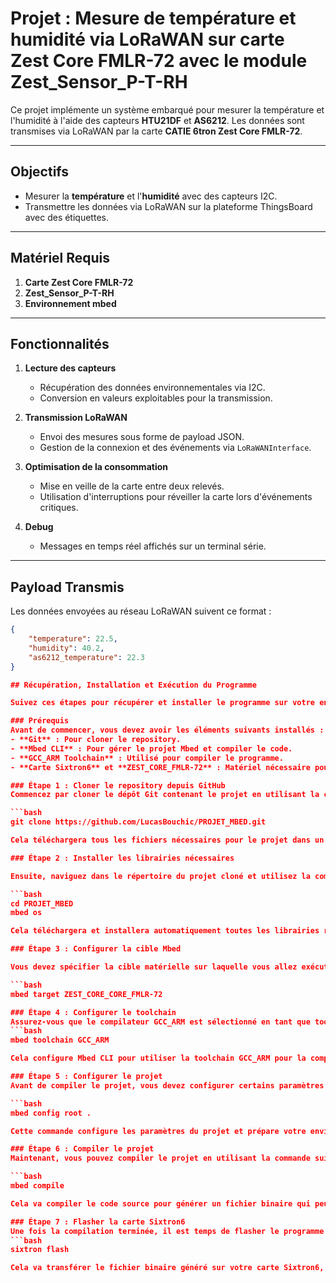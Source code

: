 # Projet : Mesure de température et humidité via LoRaWAN sur carte Zest Core FMLR-72 avec le module Zest_Sensor_P-T-RH

Ce projet implémente un système embarqué pour mesurer la température et l'humidité à l'aide des capteurs **HTU21DF** et **AS6212**. Les données sont transmises via LoRaWAN par la carte **CATIE 6tron Zest Core FMLR-72**.

---

## Objectifs

- Mesurer la **température** et l'**humidité** avec des capteurs I2C.  
- Transmettre les données via LoRaWAN sur la plateforme ThingsBoard avec des étiquettes.  

---

## Matériel Requis

1. **Carte Zest Core FMLR-72**  
2. **Zest_Sensor_P-T-RH** 
3. **Environnement mbed**

---

## Fonctionnalités

1. **Lecture des capteurs**  
   - Récupération des données environnementales via I2C.  
   - Conversion en valeurs exploitables pour la transmission.

2. **Transmission LoRaWAN**  
   - Envoi des mesures sous forme de payload JSON.  
   - Gestion de la connexion et des événements via `LoRaWANInterface`.

3. **Optimisation de la consommation**  
   - Mise en veille de la carte entre deux relevés.  
   - Utilisation d'interruptions pour réveiller la carte lors d'événements critiques.

4. **Debug**  
   - Messages en temps réel affichés sur un terminal série.  

---

## Payload Transmis

Les données envoyées au réseau LoRaWAN suivent ce format :  
```json
{
    "temperature": 22.5,
    "humidity": 40.2,
    "as6212_temperature": 22.3
}

## Récupération, Installation et Exécution du Programme

Suivez ces étapes pour récupérer et installer le programme sur votre environnement de travail. Assurez-vous de bien suivre chaque étape dans le terminal.

### Prérequis
Avant de commencer, vous devez avoir les éléments suivants installés :
- **Git** : Pour cloner le repository.
- **Mbed CLI** : Pour gérer le projet Mbed et compiler le code.
- **GCC_ARM Toolchain** : Utilisé pour compiler le programme.
- **Carte Sixtron6** et **ZEST_CORE_FMLR-72** : Matériel nécessaire pour le projet.

### Étape 1 : Cloner le repository depuis GitHub
Commencez par cloner le dépôt Git contenant le projet en utilisant la commande suivante dans votre terminal :

```bash
git clone https://github.com/LucasBouchic/PROJET_MBED.git

Cela téléchargera tous les fichiers nécessaires pour le projet dans un répertoire local sur votre machine.

### Étape 2 : Installer les librairies nécessaires

Ensuite, naviguez dans le répertoire du projet cloné et utilisez la commande mbed os pour installer toutes les librairies et dépendances nécessaires au projet :

```bash
cd PROJET_MBED
mbed os

Cela téléchargera et installera automatiquement toutes les librairies requises pour le bon fonctionnement du projet.

### Étape 3 : Configurer la cible Mbed

Vous devez spécifier la cible matérielle sur laquelle vous allez exécuter le programme. Dans ce cas, la cible est ZEST_CORE_CORE_FMLR-72. Utilisez la commande suivante :

```bash
mbed target ZEST_CORE_CORE_FMLR-72

### Étape 4 : Configurer le toolchain
Assurez-vous que le compilateur GCC_ARM est sélectionné en tant que toolchain pour la compilation. Exécutez la commande suivante :
```bash
mbed toolchain GCC_ARM

Cela configure Mbed CLI pour utiliser la toolchain GCC_ARM pour la compilation du projet.

### Étape 5 : Configurer le projet
Avant de compiler le projet, vous devez configurer certains paramètres de votre projet en exécutant la commande suivante dans le répertoire racine du projet :

```bash
mbed config root .

Cette commande configure les paramètres du projet et prépare votre environnement de travail.

### Étape 6 : Compiler le projet
Maintenant, vous pouvez compiler le projet en utilisant la commande suivante :

```bash
mbed compile

Cela va compiler le code source pour générer un fichier binaire qui peut être flashé sur la carte Sixtron6.

### Étape 7 : Flasher la carte Sixtron6
Une fois la compilation terminée, il est temps de flasher le programme sur la carte Sixtron6. Utilisez la commande suivante :
```bash 
sixtron flash

Cela va transférer le fichier binaire généré sur votre carte Sixtron6, et le programme sera exécuté immédiatement après le flashage.



